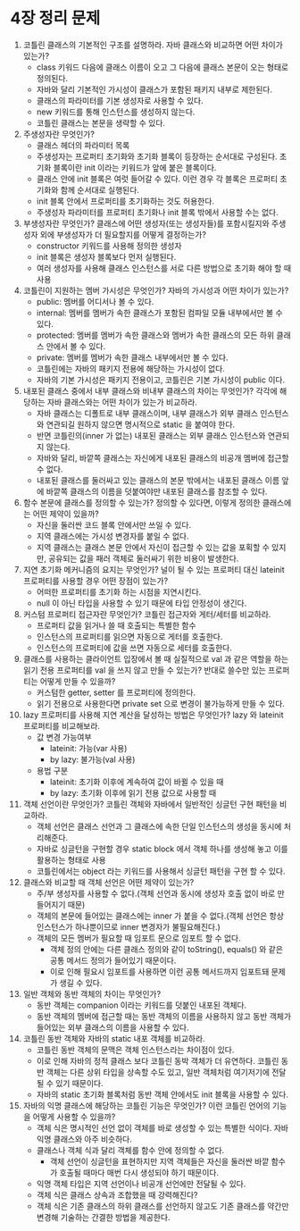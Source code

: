 # 4장 정리 문제

1. 코틀린 클래스의 기본적인 구조를 설명하라. 자바 클래스와 비교하면 어떤 차이가 있는가?
    - class 키워드 다음에 클래스 이름이 오고 그 다음에 클래스 본문이 오는 형태로 정의된다.
    - 자바와 달리 기본적인 가시성이 클래스가 포함된 패키지 내부로 제한된다.
    - 클래스의 파라미터를 기본 생성자로 사용할 수 있다. 
    - new 키워드를 통해 인스턴스를 생성하지 않는다.
    - 코틀린 클래스는 본문을 생략할 수 있다.
2. 주생성자란 무엇인가?
    - 클래스 헤더의 파라미터 목록 
    - 주생성자는 프로퍼티 초기화와 초기화 블록이 등장하는 순서대로 구성된다. 초기화 블록이란 init 이라는 키워드가 앞에 붙은 블록이다.
    - 클래스 안에 init 블록은 여럿 들어갈 수 있다. 이런 경우 각 블록은 프로퍼티 초기화와 함께 순서대로 실행된다.
    - init 블록 안에서 프로퍼티를 초기화하는 것도 허용한다.
    - 주생성자 파라미터를 프로퍼티 초기화나 init 블록 밖에서 사용할 수는 없다.
3. 부생성자란 무엇인가? 클래스에 어떤 생성자(또는 생성자들)를 포함시킬지와 주생성자 외에 부생성자가 더 필요할지를 어떻게 결정하는가?
    - constructor 키워드를 사용해 정의한 생성자
    - init 블록은 생성자 블록보다 먼저 실행된다.
    - 여러 생성자를 사용해 클래스 인스턴스를 서로 다른 방법으로 초기화 해야 할 때 사용
4. 코틀린이 지원하는 멤버 가시성은 무엇인가? 자바의 가시성과 어떤 차이가 있는가?
    - public: 멤버를 어디서나 볼 수 있다. 
    - internal: 멤버를 멤버가 속한 클래스가 포함된 컴파일 모듈 내부에서만 볼 수 있다.
    - protected: 멤버를 멤버가 속한 클래스와 멤버가 속한 클래스의 모든 하위 클래스 안에서 볼 수 있다.
    - private: 멤버를 멤버가 속한 클래스 내부에서만 볼 수 있다.
    - 코틀린에는 자바의 패키지 전용에 해당하는 가시성이 없다.
    - 자바의 기본 가시성은 패키지 전용이고, 코틀린은 기본 가시성이 public 이다.
5. 내포된 클래스 중에서 내부 클래스와 비내부 클래스의 차이는 무엇인가? 각각에 해당하는 자바 클래스와는 어떤 차이가 있는가 비교하라.
    - 자바 클래스는 디폴트로 내부 클래스이며, 내부 클래스가 외부 클래스 인스턴스와 연관되길 원하지 않으면 명시적으로 static 을 붙여야 한다.
    - 반면 코틀린의(inner 가 없는) 내포된 클래스는 외부 클래스 인스턴스와 연관되지 않는다.
    - 자바와 달리, 바깥쪽 클래스는 자신에게 내포된 클래스의 비공개 멤버에 접근할 수 없다.
    - 내포된 클래스를 둘러싸고 있는 클래스의 본문 밖에서는 내포된 클래스 이름 앞에 바깥쪽 클래스의 이름을 덧붙여야만 내포된 클래스를 참조할 수 있다.
6. 함수 본문에 클래스를 정의할 수 있는가? 정의할 수 있다면, 이렇게 정의한 클래스에는 어떤 제약이 있을까?
    - 자신을 둘러싼 코드 블록 안에서만 쓰일 수 있다.
    - 지역 클래스에는 가시성 변경자를 붙일 수 없다.
    - 지역 클래스는 클래스 본문 안에서 자신이 접근할 수 있는 값을 포획할 수 있지만, 공유되는 값을 패러 객체로 둘러싸기 위한 비용이 발생한다.
7. 지연 초기화 메커니즘의 요지는 무엇인가? 널이 될 수 있는 프로퍼티 대신 lateinit 프로퍼티를 사용할 경우 어떤 장점이 있는가?
    - 어떠한 프로퍼티를 초기화 하는 시점을 지연시킨다. 
    - null 이 아닌 타입을 사용할 수 있기 때문에 타입 안정성이 생긴다.
8. 커스텀 프로퍼티 접근자란 무엇인가? 코틀린 접근자와 게터/세터를 비교하라.
    - 프로퍼티 값을 읽거나 쓸 때 호출되는 특별한 함수 
    - 인스턴스의 프로퍼티를 읽으면 자동으로 게터를 호출한다. 
    - 인스턴스의 프로퍼티에 값을 쓰면 자동으로 세터를 호출한다.
9. 클래스를 사용하는 클라이언트 입장에서 볼 때 실질적으로 val 과 같은 역할을 하는 읽기 전용 프로퍼티를 val 을 쓰지 않고 만들 수 있는가?
반대로 쓸수만 있는 프로퍼티는 어떻게 만들 수 있을까?
    - 커스텀한 getter, setter 를 프로퍼티에 정의한다. 
    - 읽기 전용으로 사용한다면 private set 으로 변경이 불가능하게 만들 수 있다.
10. lazy 프로퍼티를 사용해 지연 계산을 달성하는 방법은 무엇인가? lazy 와 lateinit 프로퍼티를 비교해보라.
    - 값 변경 가능여부 
      - lateinit: 가능(var 사용)
      - by lazy: 불가능(val 사용)
    - 용법 구분
      - lateinit: 초기화 이후에 계속하여 값이 바뀔 수 있을 때
      - by lazy: 초기화 이후에 읽기 전용 값으로 사용할 때
11. 객체 선언이란 무엇인가? 코틀린 객체와 자바에서 일반적인 싱글턴 구현 패턴을 비교하라.
    - 객체 선언은 클래스 선언과 그 클래스에 속한 단일 인스턴스의 생성을 동시에 처리해준다.
    - 자바로 싱글턴을 구현할 경우 static block 에서 객체 하나를 생성해 놓고 이를 활용하는 형태로 사용
    - 코틀린에서는 object 라는 키워드를 사용해서 싱글턴 패턴을 구현 할 수 있다.
12. 클래스와 비교할 때 객체 선언은 어떤 제약이 있는가?
    - 주/부 생성자를 사용할 수 없다.(객체 선언과 동시에 생성자 호출 없이 바로 만들어지기 때문)
    - 객체의 본문에 들어있는 클래스에는 inner 가 붙을 수 없다.(객체 선언은 항상 인스턴스가 하나뿐이므로 inner 변경자가 불필요해진다.)
    - 객체의 모든 멤버가 필요할 때 임포트 문으로 임포트 할 수 없다.
      - 객체 정의 안에는 다른 클래스 정의와 같이 toString(), equals() 와 같은 공통 메서드 정의가 들어있기 때문이다.
      - 이로 인해 필요시 임포트를 사용하면 이런 공통 메서드까지 임포트돼 문제가 생길 수 있다.
13. 일반 객체와 동반 객체의 차이는 무엇인가?
    - 동반 객체는 companion 이라는 키워드를 덧붙인 내포된 객체다.
    - 동반 객체의 멤버에 접근할 때는 동반 객체의 이름을 사용하지 않고 동반 객체가 들어있는 외부 클래스의 이름을 사용할 수 있다.
14. 코틀린 동반 객체와 자바의 static 내포 객체를 비교하라.
    - 코틀린 동반 객체의 문맥은 객체 인스턴스라는 차이점이 있다.
    - 이로 인해 자바의 정적 클래스 보다 코틀린 동박 객체가 더 유연하다. 코틀린 동반 객체는 다른 상위 타입을 상속할 수도 있고, 일반 객체처럼 여기저기에 전달될 수 있기 때문이다.
    - 자바의 static 초기화 블록처럼 동반 객체 안에서도 init 블록을 사용할 수 있다.
15. 자바의 익명 클래스에 해당하는 코틀린 기능은 무엇인가? 이런 코틀린 언어의 기능을 어떻게 사용할 수 있을까?
    - 객체 식은 명시적인 선언 없이 객체를 바로 생성할 수 있는 특별한 식이다. 자바 익명 클래스와 아주 비슷하다.
    - 클래스나 객체 식과 달리 객체를 함수 안에 정의할 수 없다.
      - 객체 선언이 싱글턴을 표현하지만 지역 객체들은 자신을 둘러싼 바깥 함수가 호출될 때마다 매번 다시 생성되야 하기 때문이다.
    - 익명 객체 타입은 지역 선언이나 비공개 선언에만 전달될 수 있다.
    - 객체 식은 클래스 상속과 조합했을 때 강력해진다?
    - 객체 식은 기존 클래스의 하위 클래스를 선언하지 않고도 기존 클래스를 약간만 변경해 기술하는 간결한 방법을 제공한다.